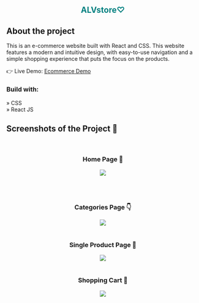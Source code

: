 <div align='center'><h2 style="color:teal">ALVstore♡</h2></div>

<h2>About the project</h2>

<p>This is an e-commerce website built with React and CSS. This
website features a modern and intuitive design, with easy-to-use navigation and a
simple shopping experience that puts the focus on the products.</p>

👉 Live Demo: <a href='https://alvstore.vercel.app/'>Ecommerce Demo</a>

<h3>Build with:</h3>

» CSS <br>
» React JS

<h2>Screenshots of the Project 📸</h2>
<br>
<h3 align='center'>Home Page 🏡</h3>


<div align='center'>
<img src='https://i.imgur.com/rSS87WE.png'/>
</div>

<br><br>
<h3 align='center'>Categories Page 👇</h3>

<div align='center'>
<img src='https://i.imgur.com/VQ8cCKr.png'/>

<br>
<br>
<h3 align='center'>Single Product Page 🎁</h3>

<div align='center'>
<img src='https://i.imgur.com/XozP75t.png'/>

<br>
<br>
<h3 align='center'>Shopping Cart 🛒</h3>

<div align='center'>
<img src='https://i.imgur.com/w8Kc3pW.png'/>
</div>
